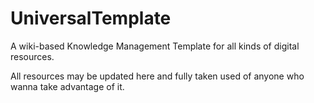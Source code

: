 # UniversalTemplate
A wiki-based Knowledge Management Template for all kinds of digital resources.

All resources may be updated here and fully taken used of anyone who wanna take advantage of it.